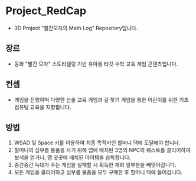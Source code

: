 # Project_RedCap
- 3D Project "빨간모자의 Math Log" Repository입니다.

## 장르
- 동화 "빨간 모자" 스토리텔링 기반 유아용 타깃 수학 교육 게임 콘텐츠입니다.

## 컨셉
- 게임을 진행하며 다양한 산술 교육 게임과 길 찾기 게임을 통한 어린이를 위한 기초 컴퓨팅 교육을 지향합니다.

## 방법
1) WSAD 및 Space 키를 이용하여 최종 목적지인 할머니 댁에 도달해야 합니다.
2) 할머니의 심부름 물품을 사기 위해 맵에 배치된 3명의 NPC의 퀘스트를 클리어하여 보석을 얻거나, 맵 곳곳에 배치된 아이템을 습득합니다.
3) 중간중간 늑대가 주는 게임을 실패할 시 획득한 재화 일부분을 빼앗아갑니다.
4) 모든 게임을 클리어하고 심부름 물품을 모두 구매한 후 할머니 댁에 들어갑니다.